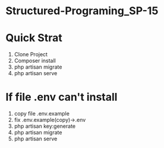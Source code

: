 # Structured-Programing_SP-15

# Quick Strat

1. Clone Project
2. Composer install
3. php artisan migrate
4. php artisan serve

# If file .env can't install

1. copy file .env.example
2. fix .env.example(copy)->.env
3. php artisan key:generate
4. php artisan migrate
5. php artisan serve
